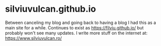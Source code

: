 # silviuvulcan.github.io
Between canceling my blog and going back to having a blog I had this as a main site for a while. Continues to exist as https://filviu.github.io/ but probably won't see many updates. I write more stuff on the internet at: https://www.silviuvulcan.ro/
